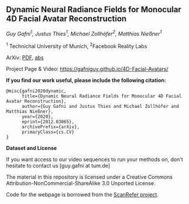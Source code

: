 ## Dynamic Neural Radiance Fields for Monocular 4D Facial Avatar Reconstruction

*Guy Gafni<sup>1</sup>, Justus Thies<sup>1</sup>, Michael Zollhöfer<sup>2</sup>, Matthias Nießner<sup>1</sup>*

<sup>1</sup> Technichal University of Munich, <sup>2</sup>Facebook Reality Labs

ArXiv:  <a href="https://arxiv.org/pdf/2012.03065">PDF</a>,  <a href="https://arxiv.org/abs/2012.03065">abs</a>

Project Page & Video: <a href="https://gafniguy.github.io/4D-Facial-Avatars/">https://gafniguy.github.io/4D-Facial-Avatars/</a>


**If you find our work useful, please include the following citation:**

```
@misc{gafni2020dynamic,
      title={Dynamic Neural Radiance Fields for Monocular 4D Facial Avatar Reconstruction}, 
      author={Guy Gafni and Justus Thies and Michael Zollhöfer and Matthias Nießner},
      year={2020},
      eprint={2012.03065},
      archivePrefix={arXiv},
      primaryClass={cs.CV}
}
```


**Dataset and License**

If you want access to our video sequences to run your methods on, don't hesitate to contact us [guy.gafni at tum.de]

The material in this repository is licensed under a Creative Commons Attribution-NonCommercial-ShareAlike 3.0 Unported License.

Code for the webpage is borrowed from the <a href="https://github.com/daveredrum/ScanRefer">ScanRefer project</a>.
